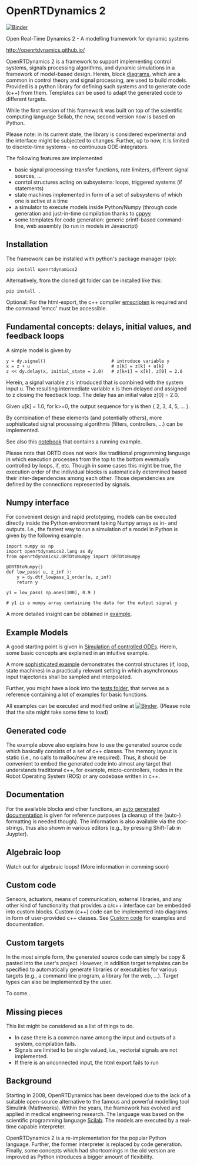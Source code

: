 # OpenRTDynamics 2

[![Binder](https://mybinder.org/badge_logo.svg)](https://mybinder.org/v2/gh/OpenRTDynamics/openrtdynamics2/HEAD)

Open Real-Time Dynamics 2 - A modelling framework for dynamic systems 

http://openrtdynamics.github.io/

OpenRTDynamics 2 is a framework to support implementing control systems, signals processing algorithms, and dynamic simulations in a framework of model-based design. Herein, block [diagrams](https://en.wikibooks.org/wiki/Control_Systems/Block_Diagrams), which are a common in control theory and signal processing, are used to build models. 
Provided is a python library for defining such systems and to generate code (c++) from them. Templates
can be used to adapt the generated code to different targets.

While the first version of this framework was built on top of the scientific computing language Scilab, the new, second
version now is based on Python.

Please note: in its current state, the library is considered experimental and the interface might be subjected to 
changes. Further, up to now, it is limited to discrete-time systems - no continuous ODE-integrators.

The following features are implemented

- basic signal processing: transfer functions, rate limiters, different signal sources, ...
- conrtol structures acting on subsystems: loops, triggered systems (if statements)
- state machines implemented in form of a set of subsystems of which one is active at a time
- a simulator to execute models inside Python/Numpy (through code generation and just-in-time compilation thanks to [cppyy](https://cppyy.readthedocs.io/en/latest/)
- some templates for code generation: generic printf-based command-line, web assembly (to run in models in Javascript) 

## Installation

The framework can be installed with python's package manager (pip):

    pip install openrtdynamics2
    
Alternatively, from the cloned git folder can be installed like this:

    pip install .
    
Optional: For the html-export, the c++ compiler [emscripten](https://emscripten.org/) is required and the command 'emcc' must be accessible.

## Fundamental concepts: delays, initial values, and feedback loops

A simple model is given by

    y = dy.signal()                         # introduce variable y
    x = z + u                               # x[k] = z[k] + u[k]
    z << dy.delay(x, initial_state = 2.0)   # z[k+1] = x[k], z[0] = 2.0

Herein, a signal variable $z$ is introduced that is combined with the system input u. The resulting intermediate variable x is then delayed and assigned to z closing the feedback loop. The delay has an initial value z[0] = 2.0.

Given u[k] = 1.0, for k>=0, the output sequence for y is then { 2, 3, 4, 5, ...  }.

By combination of these elements (and potentially others), more sophisticated signal processing algorithms (filters, controllers, ...) can be implemented.

See also this [notebook](https://github.com/OpenRTDynamics/openrtdynamics2/blob/master/examples/minimal_demo.ipynb) that contains a running example.

Please note that ORTD does not work like traditional programming language in which execution processes from the top to the bottom eventually controlled by loops, if, etc. Though in some cases this might be true, the execution order of the individual blocks is automatically determined based their inter-dependencies among each other. Those dependencies are defined by the connections represented by signals.

## Numpy interface

For convenient design and rapid prototyping, models can be executed directly inside the Python environment taking Numpy arrays as in- and outputs. I.e., the fastest way to run a simulation of a model in Python is given by the following example:

    import numpy as np
    import openrtdynamics2.lang as dy
    from openrtdynamics2.ORTDtoNumpy import ORTDtoNumpy

    @ORTDtoNumpy()
    def low_pass( u, z_inf ):
        y = dy.dtf_lowpass_1_order(u, z_inf)
        return y

    y1 = low_pass( np.ones(100), 0.9 )

    # y1 is a numpy array containing the data for the output signal y

A more detailed insight can be obtained in [example](https://github.com/OpenRTDynamics/openrtdynamics2/blob/master/examples/numpy_interface.ipynb).

## Example Models

A good starting point is given in [Simulation of controlled ODEs](https://github.com/OpenRTDynamics/openrtdynamics2/blob/master/examples/pandemic_control.ipynb). Herein, some basic concepts are explained in an intuitive example.

A more [sophisticated example](https://github.com/OpenRTDynamics/openrtdynamics2/blob/master/examples/interpolation_of_async_data.ipynb) demonstrates the control structures (if, loop, state machines) in a practically relevant setting in which asynchronous input trajectories shall be sampled and interpolated.  

Further, you might have a look into the [tests folder](https://github.com/OpenRTDynamics/openrtdynamics2/blob/master/tests), that serves as a reference containing a lot of examples for basic functions. 

All examples can be executed and modified online at [![Binder](https://mybinder.org/badge_logo.svg)](https://mybinder.org/v2/gh/OpenRTDynamics/openrtdynamics2/HEAD). (Please note that the site might take some time to load)

## Generated code

The example above also explains how to use the generated source code which basically consists of a set of c++ classes. The memory layout is static (i.e., no calls to malloc/new are required). Thus, it should be convenient to embed the generated code into almost any target that understands traditional c++, for example, micro-controllers, nodes in the Robot Operating System (ROS) or any codebase written in c++.

## Documentation

For the available blocks and other functions, an [auto generated documentation](https://openrtdynamics.github.io/openrtdynamics2/generated/) is given for reference purposes (a cleanup of the (auto-) formatting is needed though). The information is also available via the doc-strings, thus also shown in various editors (e.g., by pressing Shift-Tab in Juypter).

## Algebraic loop

Watch out for algebraic loops! (More information in comming soon)

## Custom code

Sensors, actuators, means of communication, external libraries, and any other kind of functionality that provides a c/c++ interface can be embedded into custom blocks.  Custom (c++) code can be implemented into diagrams in form of user-provided c++ classes. See [Custom code](https://github.com/OpenRTDynamics/openrtdynamics2/blob/master/examples/custom_cpp_code.ipynb) for examples and documentation.

## Custom targets

In the most simple form, the generated source code can simply be copy & pasted into the user's project. However, in addition target templates can be specified to automatically generate libraries or executables for various targets (e.g., a command line program, a library for the web, ...). Target types can also be implemented by the user.

To come..

## Missing pieces

This list might be considered as a list of things to do.

- In case there is a common name among the input and outputs of a system, compilation fails.
- Signals are limited to be single valued, i.e., vectorial signals are not implemented.
- If there is an unconnected input, the html export fails to run

## Background

Starting in 2008, OpenRTDynamics has been developed due to the lack of a suitable open-source alternative to the famous and powerful modelling tool Simulink (Mathworks). Within the years, the framework has evolved and applied in medical engineering research. The language was based on the scientific programming language [Scilab](scilab.org). The models are executed by a real-time capable interpreter.

OpenRTDynamics 2 is a re-implementation for the popular Python language. Further, the former interpreter is replaced by code generation. Finally, some concepts which had shortcomings in the old version are improved as Python introduces a bigger amount of flexibility.
